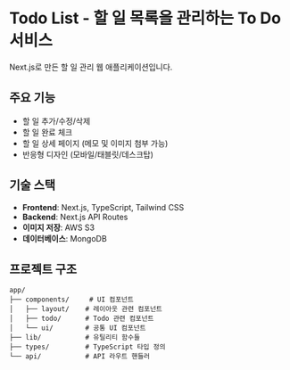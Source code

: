 # Todo List - 할 일 목록을 관리하는 To Do 서비스

Next.js로 만든 할 일 관리 웹 애플리케이션입니다.

## 주요 기능

- 할 일 추가/수정/삭제
- 할 일 완료 체크
- 할 일 상세 페이지 (메모 및 이미지 첨부 가능)
- 반응형 디자인 (모바일/태블릿/데스크탑)

## 기술 스택

- **Frontend**: Next.js, TypeScript, Tailwind CSS
- **Backend**: Next.js API Routes
- **이미지 저장**: AWS S3
- **데이터베이스**: MongoDB

## 프로젝트 구조

```
app/
├── components/     # UI 컴포넌트
│   ├── layout/    # 레이아웃 관련 컴포넌트
│   ├── todo/      # Todo 관련 컴포넌트
│   └── ui/        # 공통 UI 컴포넌트
├── lib/           # 유틸리티 함수들
├── types/         # TypeScript 타입 정의
└── api/           # API 라우트 핸들러
```
